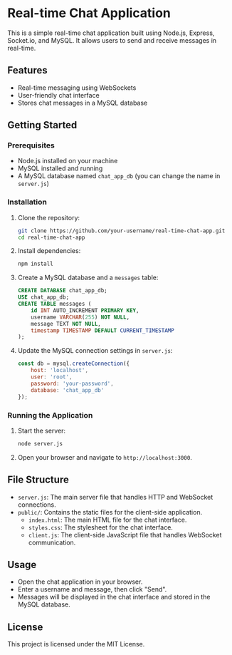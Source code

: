 # Real-time Chat Application

This is a simple real-time chat application built using Node.js, Express, Socket.io, and MySQL. It allows users to send and receive messages in real-time.

## Features

- Real-time messaging using WebSockets
- User-friendly chat interface
- Stores chat messages in a MySQL database

## Getting Started

### Prerequisites

- Node.js installed on your machine
- MySQL installed and running
- A MySQL database named `chat_app_db` (you can change the name in `server.js`)

### Installation

1. Clone the repository:
    ```sh
    git clone https://github.com/your-username/real-time-chat-app.git
    cd real-time-chat-app
    ```

2. Install dependencies:
    ```sh
    npm install
    ```

3. Create a MySQL database and a `messages` table:
    ```sql
    CREATE DATABASE chat_app_db;
    USE chat_app_db;
    CREATE TABLE messages (
        id INT AUTO_INCREMENT PRIMARY KEY,
        username VARCHAR(255) NOT NULL,
        message TEXT NOT NULL,
        timestamp TIMESTAMP DEFAULT CURRENT_TIMESTAMP
    );
    ```

4. Update the MySQL connection settings in `server.js`:
    ```javascript
    const db = mysql.createConnection({
        host: 'localhost',
        user: 'root',
        password: 'your-password',
        database: 'chat_app_db'
    });
    ```

### Running the Application

1. Start the server:
    ```sh
    node server.js
    ```

2. Open your browser and navigate to `http://localhost:3000`.

## File Structure

- `server.js`: The main server file that handles HTTP and WebSocket connections.
- `public/`: Contains the static files for the client-side application.
  - `index.html`: The main HTML file for the chat interface.
  - `styles.css`: The stylesheet for the chat interface.
  - `client.js`: The client-side JavaScript file that handles WebSocket communication.

## Usage

- Open the chat application in your browser.
- Enter a username and message, then click "Send".
- Messages will be displayed in the chat interface and stored in the MySQL database.

## License

This project is licensed under the MIT License.
